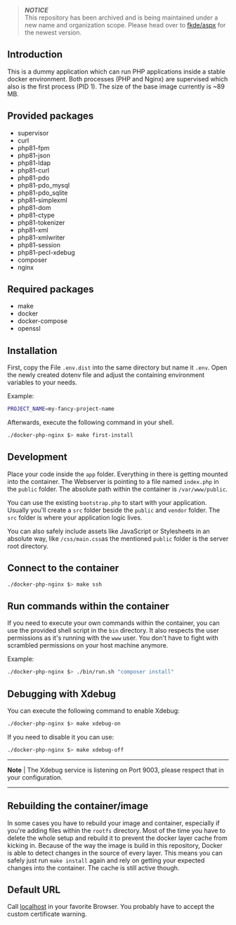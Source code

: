 > **_NOTICE_**<br /> This repository has been archived and is being maintained under a new name and organization scope. Please head over to [fkde/aspx](https://github.com/fkde/aspx) for the newest version.

## Introduction

This is a dummy application which can run PHP applications inside a stable docker environment.
Both processes (PHP and Nginx) are supervised which also is the first process (PID 1). The size
of the base image currently is ~89 MB.

## Provided packages

- supervisor
- curl
- php81-fpm
- php81-json
- php81-ldap
- php81-curl
- php81-pdo
- php81-pdo_mysql
- php81-pdo_sqlite
- php81-simplexml
- php81-dom
- php81-ctype
- php81-tokenizer
- php81-xml
- php81-xmlwriter
- php81-session
- php81-pecl-xdebug
- composer
- nginx

## Required packages

- make
- docker
- docker-compose
- openssl

## Installation

First, copy the File `.env.dist` into the same directory but name it `.env`. 
Open the newly created dotenv file and adjust the containing environment variables 
to your needs.

Example:
```bash
PROJECT_NAME=my-fancy-project-name
```
Afterwards, execute the following command in your shell.
```bash
./docker-php-nginx $> make first-install
```

## Development

Place your code inside the ```app``` folder. Everything in there is
getting mounted into the container. The Webserver is pointing to a
file named ```index.php``` in the ```public``` folder. The absolute
path within the container is ```/var/www/public```.

You can use the existing ```bootstrap.php``` to start with your application.
Usually you'll create a ```src``` folder beside the ```public``` and ```vendor``` folder.
The ```src``` folder is where your application logic lives.

You can also safely include assets like JavaScript or Stylesheets in an absolute way, like ```/css/main.css```as
the mentioned ```public``` folder is the server root directory.

## Connect to the container

```bash
./docker-php-nginx $> make ssh
```

## Run commands within the container

If you need to execute your own commands within the container, you can use the provided
shell script in the ```bin``` directory. It also respects the user permissions as it's
running with the ```www``` user. You don't have to fight with scrambled permissions
on your host machine anymore.

Example: 
```bash
./docker-php-nginx $> ./bin/run.sh "composer install"
```

## Debugging with Xdebug

You can execute the following command to enable Xdebug:
```bash
./docker-php-nginx $> make xdebug-on
```

If you need to disable it you can use:
```bash
./docker-php-nginx $> make xdebug-off
```

***
**Note** | 
The Xdebug service is listening on Port 9003, please respect that in your configuration.
***

## Rebuilding the container/image

In some cases you have to rebuild your image and container, especially if you're adding
files within the ```rootfs``` directory. Most of the time you have to delete the whole setup
and rebuild it to prevent the docker layer cache from kicking in. Because of the way the
image is build in this repository, Docker is able to detect changes in the source of every layer.
This means you can safely just run ```make install``` again and rely on getting your
expected changes into the container. The cache is still active though.

## Default URL

Call [localhost](https://localhost) in your favorite Browser.
You probably have to accept the custom certificate warning.
